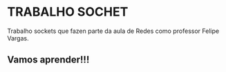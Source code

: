# TRABALHO SOCHET 

Trabalho sockets que fazen parte da aula de Redes como professor Felipe Vargas.

## Vamos aprender!!!
